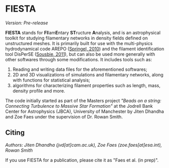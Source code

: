 # FIESTA
_Version: Pre-release_

**FIESTA** stands for **FI**lam**E**ntary **ST**ructure **A**nalysis, and is an astrophysical toolkit for studying filamentary networks in density fields defined on unstructured meshes. It is primarily built for use with the multi-physics hydrodynamical code AREPO ([Springel, 2010](https://doi.org/10.1111/j.1365-2966.2009.15715.x)) and the filament identification tool DisPerSE ([Sousbie, 2011](https://doi.org/10.1111/j.1365-2966.2011.18394.x)), but can also be used more generally with other softwares through some modifications. It includes tools such as:
1. Reading and writing data files for the aforementioned softwares; 
2. 2D and 3D visualizations of simulations and filamentary networks, along with functions for statistical analysis;
3. algorithms for characterizing filament properties such as length, mass, density profile and more.

The code initially started as part of the Masters project <i>"Beads on a string: Connecting Turbulence to Massive Star Formation"</i> at the Jodrell Bank Center for Astrophysics (JBCA), University of Manchester by Jiten Dhandha and Zoe Faes under the supervision of Dr. Rowan Smith.


## Citing
_Authors: Jiten Dhandha (jvd[at]cam.ac.uk), Zoe Faes (zoe.faes[at]esa.int), Rowan Smith_

If you use FIESTA for a publication, please cite it as "Faes et al. (in prep)".
